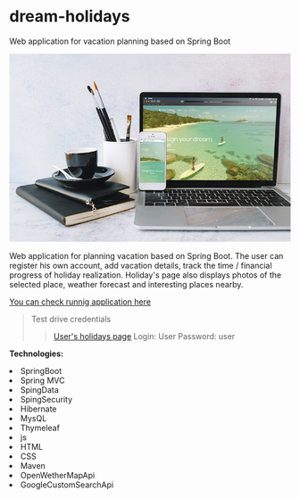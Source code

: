 # dream-holidays
Web application for vacation planning based on Spring Boot

![dreamholidays](https://github.com/mkozachuk/dream-holidays/blob/master/src/main/resources/static/images/dreamsholiday-mockup-min.png?raw=true)

Web application for planning vacation based on Spring Boot. 
The user can register his own account, add vacation details, track the time / financial progress of holiday realization. Holiday's page also displays photos of the selected place, weather forecast and interesting places nearby.

[You can check runnig application here](https://dream-holidays.herokuapp.com/)
>Test drive credentials
>>[User's holidays page](https://dream-holidays.herokuapp.com/holidays/my-holidays)
>>Login: User
>>Password: user

**Technologies:** 
<li> SpringBoot 
<li> Spring MVC
<li> SpingData 
<li> SpingSecurity
<li> Hibernate 
<li> MysQL
<li> Thymeleaf
<li> js 
<li>HTML
<li>CSS
<li> Maven
<li> OpenWetherMapApi
<li> GoogleCustomSearchApi
